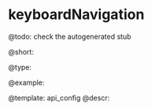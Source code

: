 keyboardNavigation
=============

@todo:
	check the autogenerated stub


@short:
	

@type:

@example:

@template:	api_config
@descr:


